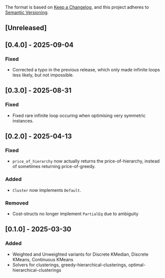 The format is based on [Keep a Changelog](https://keepachangelog.com/en/1.1.0/),
and this project adheres to [Semantic Versioning](https://semver.org/spec/v2.0.0.html).

## [Unreleased]

## [0.4.0] - 2025-09-04

### Fixed
- Corrected a typo in the previous release, which only made infinite loops less likely, but not impossible.



## [0.3.0] - 2025-08-31

### Fixed
- Fixed rare infinite loop occuring when optimising very symmetric instances.



## [0.2.0] - 2025-04-13

### Fixed
- `price_of_hierarchy` now actually returns the price-of-hierarchy, instead of sometimes returning price-of-greedy.

### Added
- `Cluster` now implements `Default`.

### Removed
- Cost-structs no longer implement `PartialEq` due to ambiguity



## [0.1.0] - 2025-03-30
### Added
- Weighted and Unweighted variants for Discrete KMedian, Discrete KMeans, Continuous KMeans
- Solvers for clusterings, greedy-hierarchical-clusterings, optimal-hierarchical-clusterings